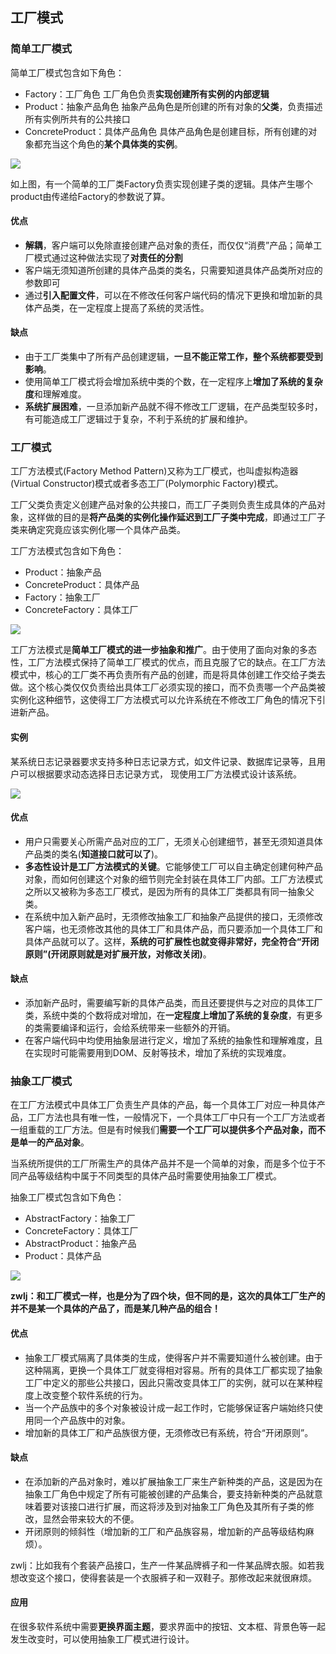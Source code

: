 ## 工厂模式

### 简单工厂模式
简单工厂模式包含如下角色：

 - Factory：工厂角色 工厂角色负责**实现创建所有实例的内部逻辑**
 - Product：抽象产品角色 抽象产品角色是所创建的所有对象的**父类**，负责描述所有实例所共有的公共接口
 - ConcreteProduct：具体产品角色 具体产品角色是创建目标，所有创建的对象都充当这个角色的**某个具体类的实例**。


![](image/factory0.jpg)

如上图，有一个简单的工厂类Factory负责实现创建子类的逻辑。具体产生哪个product由传递给Factory的参数说了算。

#### 优点
 - **解耦**，客户端可以免除直接创建产品对象的责任，而仅仅“消费”产品；简单工厂模式通过这种做法实现了**对责任的分割**
 - 客户端无须知道所创建的具体产品类的类名，只需要知道具体产品类所对应的参数即可
 - 通过**引入配置文件**，可以在不修改任何客户端代码的情况下更换和增加新的具体产品类，在一定程度上提高了系统的灵活性。

#### 缺点
 - 由于工厂类集中了所有产品创建逻辑，**一旦不能正常工作，整个系统都要受到影响**。
 - 使用简单工厂模式将会增加系统中类的个数，在一定程序上**增加了系统的复杂度**和理解难度。
 - **系统扩展困难**，一旦添加新产品就不得不修改工厂逻辑，在产品类型较多时，有可能造成工厂逻辑过于复杂，不利于系统的扩展和维护。

### 工厂模式
工厂方法模式(Factory Method Pattern)又称为工厂模式，也叫虚拟构造器(Virtual Constructor)模式或者多态工厂(Polymorphic Factory)模式。

工厂父类负责定义创建产品对象的公共接口，而工厂子类则负责生成具体的产品对象，这样做的目的是**将产品类的实例化操作延迟到工厂子类中完成**，即通过工厂子类来确定究竟应该实例化哪一个具体产品类。

工厂方法模式包含如下角色：

 - Product：抽象产品
 - ConcreteProduct：具体产品
 - Factory：抽象工厂
 - ConcreteFactory：具体工厂

![](image/factory1.jpg)

工厂方法模式是**简单工厂模式的进一步抽象和推广**。由于使用了面向对象的多态性，工厂方法模式保持了简单工厂模式的优点，而且克服了它的缺点。在工厂方法模式中，核心的工厂类不再负责所有产品的创建，而是将具体创建工作交给子类去做。这个核心类仅仅负责给出具体工厂必须实现的接口，而不负责哪一个产品类被实例化这种细节，这使得工厂方法模式可以允许系统在不修改工厂角色的情况下引进新产品。

#### 实例

某系统日志记录器要求支持多种日志记录方式，如文件记录、数据库记录等，且用户可以根据要求动态选择日志记录方式， 现使用工厂方法模式设计该系统。

![](image/factory2.jpg)

#### 优点
 - 用户只需要关心所需产品对应的工厂，无须关心创建细节，甚至无须知道具体产品类的类名(**知道接口就可以了**)。
 - **多态性设计是工厂方法模式的关键**。它能够使工厂可以自主确定创建何种产品对象，而如何创建这个对象的细节则完全封装在具体工厂内部。工厂方法模式之所以又被称为多态工厂模式，是因为所有的具体工厂类都具有同一抽象父类。
 - 在系统中加入新产品时，无须修改抽象工厂和抽象产品提供的接口，无须修改客户端，也无须修改其他的具体工厂和具体产品，而只要添加一个具体工厂和具体产品就可以了。这样，**系统的可扩展性也就变得非常好，完全符合“开闭原则”(开闭原则就是对扩展开放，对修改关闭)**。

#### 缺点
 - 添加新产品时，需要编写新的具体产品类，而且还要提供与之对应的具体工厂类，系统中类的个数将成对增加，在**一定程度上增加了系统的复杂度**，有更多的类需要编译和运行，会给系统带来一些额外的开销。
 - 在客户端代码中均使用抽象层进行定义，增加了系统的抽象性和理解难度，且在实现时可能需要用到DOM、反射等技术，增加了系统的实现难度。


### 抽象工厂模式
在工厂方法模式中具体工厂负责生产具体的产品，每一个具体工厂对应一种具体产品，工厂方法也具有唯一性，一般情况下，一个具体工厂中只有一个工厂方法或者一组重载的工厂方法。但是有时候我们**需要一个工厂可以提供多个产品对象，而不是单一的产品对象**。

当系统所提供的工厂所需生产的具体产品并不是一个简单的对象，而是多个位于不同产品等级结构中属于不同类型的具体产品时需要使用抽象工厂模式。

抽象工厂模式包含如下角色：

 - AbstractFactory：抽象工厂
 - ConcreteFactory：具体工厂
 - AbstractProduct：抽象产品
 - Product：具体产品

![](image/factory3.jpg)


**zwlj：和工厂模式一样，也是分为了四个块，但不同的是，这次的具体工厂生产的并不是某一个具体的产品了，而是某几种产品的组合！**

#### 优点
 - 抽象工厂模式隔离了具体类的生成，使得客户并不需要知道什么被创建。由于这种隔离，更换一个具体工厂就变得相对容易。所有的具体工厂都实现了抽象工厂中定义的那些公共接口，因此只需改变具体工厂的实例，就可以在某种程度上改变整个软件系统的行为。
 - 当一个产品族中的多个对象被设计成一起工作时，它能够保证客户端始终只使用同一个产品族中的对象。
 - 增加新的具体工厂和产品族很方便，无须修改已有系统，符合“开闭原则”。

#### 缺点
 - 在添加新的产品对象时，难以扩展抽象工厂来生产新种类的产品，这是因为在抽象工厂角色中规定了所有可能被创建的产品集合，要支持新种类的产品就意味着要对该接口进行扩展，而这将涉及到对抽象工厂角色及其所有子类的修改，显然会带来较大的不便。
 - 开闭原则的倾斜性（增加新的工厂和产品族容易，增加新的产品等级结构麻烦）。

zwlj：比如我有个套装产品接口，生产一件某品牌裤子和一件某品牌衣服。如若我想改变这个接口，使得套装是一个衣服裤子和一双鞋子。那修改起来就很麻烦。

#### 应用
在很多软件系统中需要**更换界面主题**，要求界面中的按钮、文本框、背景色等一起发生改变时，可以使用抽象工厂模式进行设计。
